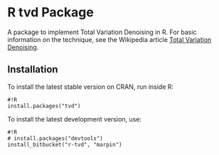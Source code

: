 # R tvd Package #

A package to implement Total Variation Denoising in R.  For basic information on the technique, see the Wikipedia article [Total Variation Denoising](http://en.wikipedia.org/wiki/Total_variation_denoising).

## Installation ##

To install the latest stable version on CRAN, run inside R:
```
#!R
install.packages("tvd")
```

To install the latest development version, use:

```
#!R
# install.packages("devtools")
install_bitbucket("r-tvd", "marpin")
```